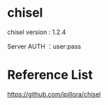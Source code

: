 
# chisel

chisel version : 1.2.4

Server AUTH ：user:pass


# Reference List

https://github.com/jpillora/chisel

